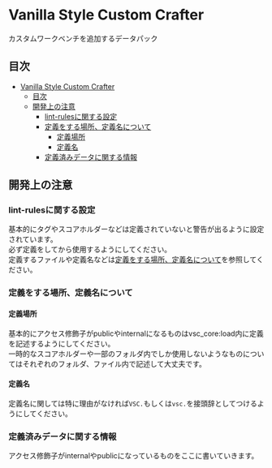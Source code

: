 # Vanilla Style Custom Crafter

カスタムワークベンチを追加するデータパック

## 目次

- [Vanilla Style Custom Crafter](#vanilla-style-custom-crafter)
  - [目次](#目次)
  - [開発上の注意](#開発上の注意)
    - [lint-rulesに関する設定](#lint-rulesに関する設定)
    - [定義をする場所、定義名について](#定義をする場所定義名について)
      - [定義場所](#定義場所)
      - [定義名](#定義名)
    - [定義済みデータに関する情報](#定義済みデータに関する情報)

## 開発上の注意

### lint-rulesに関する設定

基本的にタグやスコアホルダーなどは定義されていないと警告が出るように設定されています。  
必ず定義をしてから使用するようにしてください。  
定義するファイルや定義名などは[定義をする場所、定義名について](#定義をする場所定義名について)を参照してください。

### 定義をする場所、定義名について

#### 定義場所

基本的にアクセス修飾子がpublicやinternalになるものはvsc_core:load内に定義を記述するようにしてください。  
一時的なスコアホルダーや一部のフォルダ内でしか使用しないようなものについてはそれぞれのフォルダ、ファイル内で記述して大丈夫です。

#### 定義名

定義名に関しては特に理由がなければ`VSC.`もしくは`vsc.`を接頭辞としてつけるようにしてください。  

### 定義済みデータに関する情報

アクセス修飾子がinternalやpublicになっているものをここに書いていきます。
